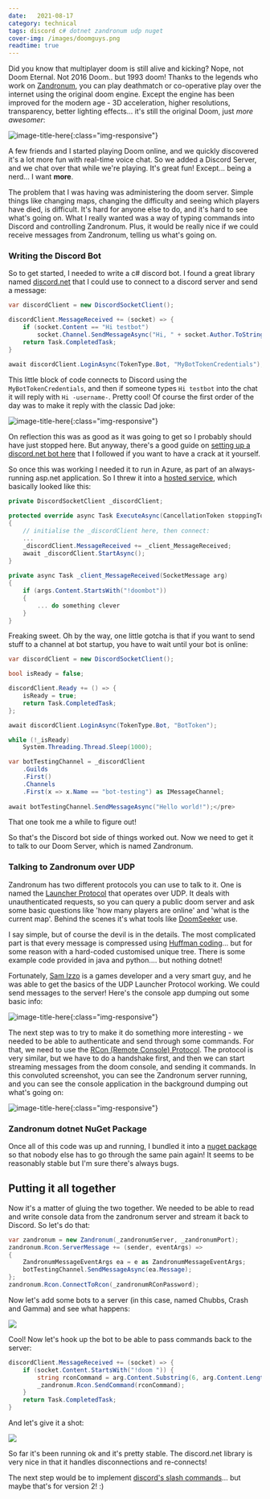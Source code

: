 ```yaml
---
date:   2021-08-17
category: technical
tags: discord c# dotnet zandronum udp nuget 
cover-img: /images/doomguys.png
readtime: true
---
```

Did you know that multiplayer doom is still alive and kicking? Nope, not Doom Eternal. Not 2016 Doom.. but 1993 doom! Thanks to the legends who work on [Zandronum](https://zandronum.com), you can play deathmatch or co-operative play over the internet using the original doom engine. Except the engine has been improved for the modern age - 3D acceleration, higher resolutions, transparency, better lighting effects... it's still the original Doom, just *more awesomer*:

![image-title-here](/images/zandronum-aa.png){:class="img-responsive"}
 
A few friends and I started playing Doom online, and we quickly discovered it's a lot more fun with real-time voice chat. So we added a Discord Server, and we chat over that while we're playing. It's great fun! Except... being a nerd... I want **more**. 

The problem that I was having was administering the doom server. Simple things like changing maps, changing the difficulty and seeing which players have died, is difficult. It's hard for anyone else to do, and it's hard to see what's going on. What I really wanted was a way of typing commands into Discord and controlling Zandronum. Plus, it would be really nice if we could receive messages from Zandronum, telling us what's going on. 

### Writing the Discord Bot

So to get started, I needed to write a c# discord bot. I found a great library named <a href="https://github.com/discord-net/Discord.Net" target="_blank">discord.net</a> that I could use to connect to a discord server and send a message:

```csharp
var discordClient = new DiscordSocketClient();

discordClient.MessageReceived += (socket) => {
    if (socket.Content == "Hi testbot")
        socket.Channel.SendMessageAsync("Hi, " + socket.Author.ToString());
    return Task.CompletedTask;
}

await discordClient.LoginAsync(TokenType.Bot, "MyBotTokenCredentials");
```


This little block of code connects to Discord using the `MyBotTokenCredentials`, and then if someone types `Hi testbot` into the chat it will reply with `Hi -username-`. Pretty cool! Of course the first order of the day was to make it reply with the classic Dad joke:

![image-title-here](/images/doombot-dadjoke.png){:class="img-responsive"}

On reflection this was as good as it was going to get so I probably should have just stopped here. But anyway, there's a good guide on <a href="https://docs.stillu.cc/guides/getting_started/first-bot.html">setting up a discord.net bot here</a> that I followed if you want to have a crack at it yourself.

So once this was working I needed it to run in Azure, as part of an always-running asp.net application. So I threw it into a <a href="https://docs.microsoft.com/en-us/aspnet/core/fundamentals/host/hosted-services">hosted service</a>, which basically looked like this:

 
```csharp
private DiscordSocketClient _discordClient;
 
protected override async Task ExecuteAsync(CancellationToken stoppingToken)
{
    // initialise the _discordClient here, then connect:
    ...
    _discordClient.MessageReceived += _client_MessageReceived;
    await _discordClient.StartAsync();
}
 
private async Task _client_MessageReceived(SocketMessage arg)
{
    if (args.Content.StartsWith("!doombot"))
    {
        ... do something clever
    }
}
``` 

Freaking sweet. Oh by the way, one little gotcha is that if you want to send stuff to a channel at bot startup, you have to wait until your bot is online:

```csharp
var discordClient = new DiscordSocketClient();

bool isReady = false;

discordClient.Ready += () => {
    isReady = true;
    return Task.CompletedTask;
};

await discordClient.LoginAsync(TokenType.Bot, "BotToken");

while (!_isReady)
    System.Threading.Thread.Sleep(1000);

var botTestingChannel = _discordClient
    .Guilds
    .First()
    .Channels
    .First(x => x.Name == "bot-testing") as IMessageChannel;
   
await botTestingChannel.SendMessageAsync("Hello world!");</pre>
```

That one took me a while to figure out! 

So that's the Discord bot side of things worked out. Now we need to get it to talk to our Doom Server, which is named Zandronum.

### Talking to Zandronum over UDP

Zandronum has two different protocols you can use to talk to it. One is named the <a href="https://wiki.zandronum.com/Launcher_protocol">Launcher Protocol</a> that operates over UDP. It deals with unauthenticated requests, so you can query a public doom server and ask some basic questions like 'how many players are online' and 'what is the current map'. Behind the scenes it's what tools like <a href="https://doomseeker.drdteam.org/">DoomSeeker</a> use.

I say simple, but of course the devil is in the details. The most complicated part is that every message is compressed using <a href="https://en.wikipedia.org/wiki/Huffman_coding">Huffman coding</a>... but for some reason with a hard-coded customised unique tree. There is some example code provided in java and python.... but nothing dotnet! 

Fortunately, <a href="https://twitter.com/bananaboysam">Sam Izzo</a> is a games developer and a very smart guy, and he was able to get the basics of the UDP Launcher Protocol working. We could send messages to the server! Here's the console app dumping out some basic info:

![image-title-here](/images/zandronum-query.png){:class="img-responsive"}

The next step was to try to make it do something more interesting - we needed to be able to authenticate and send through some commands. For that, we need to use the <a href="https://wiki.zandronum.com/RCon_protocol">RCon (Remote Console) Protocol</a>. The protocol is very similar, but we have to do a handshake first, and then we can start streaming messages from the doom console, and sending it commands. In this convoluted screenshot, you can see the Zandronum server running, and you can see the console application in the background dumping out what's going on:

![image-title-here](/images/zandronum-zanstat.png){:class="img-responsive"}

### Zandronum dotnet NuGet Package

Once all of this code was up and running, I bundled it into a <a href="https://github.com/rocklan/zanstat">nuget package</a> so that nobody else has to go through the same pain again! It seems to be reasonably stable but I'm sure there's always bugs.

## Putting it all together

Now it's a matter of gluing the two together. We needed to be able to read and write console data from the zandronum server and stream it back to Discord. So let's do that:

```csharp
var zandronum = new Zandronum(_zandronumServer, _zandronumPort);
zandronum.Rcon.ServerMessage += (sender, eventArgs) =>
{
    ZandronumMessageEventArgs ea = e as ZandronumMessageEventArgs;
    botTestingChannel.SendMessageAsync(ea.Message);
};
zandronum.Rcon.ConnectToRcon(_zandronumRConPassword);
```

Now let's add some bots to a server (in this case, named Chubbs, Crash and Gamma) and see what happens:

<img src="/images/doombot-output.png" />

Cool! Now let's hook up the bot to be able to pass commands back to the server:

```csharp
discordClient.MessageReceived += (socket) => {
    if (socket.Content.StartsWith("!doom ")) {
        string rconCommand = arg.Content.Substring(6, arg.Content.Length - 6);
        _zandronum.Rcon.SendCommand(rconCommand);
    }
    return Task.CompletedTask;
}
```

And let's give it a shot:

<img src="/images/doombot-commands.png" />

So far it's been running ok and it's pretty stable. The discord.net library is very nice in that it handles disconnections and re-connects!  

The next step would be to implement [discord's slash commands](https://blog.discord.com/slash-commands-are-here-8db0a385d9e6)... but maybe that's for version 2! :)
